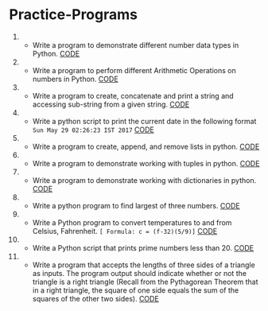 # Practice-Programs

1. - Write a program to demonstrate different number data types in Python.
[CODE](https://github.com/Hridayansh018/Practice-Programs/blob/main/prog1.py)

2. - Write a program to perform different Arithmetic Operations on 
numbers in Python.
[CODE](https://github.com/Hridayansh018/Practice-Programs/blob/main/prog2.py)

3. - Write a program to create, concatenate and print a string and 
accessing sub-string from a given string.
[CODE](https://github.com/Hridayansh018/Practice-Programs/blob/main/prog3.py)

4. - Write a python script to print the current date in the following format 
`Sun May 29 02:26:23 IST 2017`
[CODE](https://github.com/Hridayansh018/Practice-Programs/blob/main/prog4.py)

5. - Write a program to create, append, and remove lists in python.
[CODE](https://github.com/Hridayansh018/Practice-Programs/blob/main/prog5.py)

6. - Write a program to demonstrate working with tuples in python.
[CODE](https://github.com/Hridayansh018/Practice-Programs/blob/main/prog6.py)

7. - Write a program to demonstrate working with dictionaries in python.
[CODE](https://github.com/Hridayansh018/Practice-Programs/blob/main/prog7.py)

8. - Write a python program to find largest of three numbers.
[CODE](https://github.com/Hridayansh018/Practice-Programs/blob/main/prog8.py)

9. - Write a Python program to convert temperatures to and from Celsius, 
Fahrenheit. 
`[ Formula: c = (f-32)(5/9)]`
[CODE](https://github.com/Hridayansh018/Practice-Programs/blob/main/prog9.py)


10. - Write a Python script that prints prime numbers less than 20.
[CODE](https://github.com/Hridayansh018/Practice-Programs/blob/main/prog10.py)

11. - Write a program that accepts the lengths of three sides of a triangle 
as inputs. The program output should indicate whether or not the triangle 
is a right triangle (Recall from the Pythagorean Theorem that in a right 
triangle, the square of one side equals the sum of the squares of the 
other two sides).
[CODE](https://github.com/Hridayansh018/Practice-Programs/blob/main/prog11.py)
